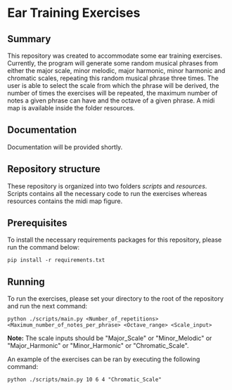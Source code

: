 # Ear Training Exercises
## Summary

This repository was created to accommodate some ear training exercises. Currently, the program will generate some random musical phrases from either the major scale, minor melodic, major harmonic, minor harmonic and chromatic scales, repeating this random musical phrase three times. The user is able to select the scale from which the phrase will be derived, the number of times the exercises will be repeated, the maximum number of notes a given phrase can have and the octave of a given phrase. A midi map is available inside the folder resources.

## Documentation

Documentation will be provided shortly.

## Repository structure

These repository is organized into two folders *scripts* and *resources*. Scripts contains all the necessary code to run the exercises whereas resources contains the midi map figure.

## Prerequisites

To install the necessary requirements packages for this repository, please run the command below:

```
pip install -r requirements.txt
```

## Running

To run the exercises, please set your directory to the root of the repository and run the next command:

```
python ./scripts/main.py <Number_of_repetitions> <Maximum_number_of_notes_per_phrase> <Octave_range> <Scale_input>
```

**Note:** The scale inputs should be "Major_Scale" or "Minor_Melodic" or "Major_Harmonic" or "Minor_Harmonic" or "Chromatic_Scale". 

An example of the exercises can be ran by executing the following command:

```
python ./scripts/main.py 10 6 4 "Chromatic_Scale"
```